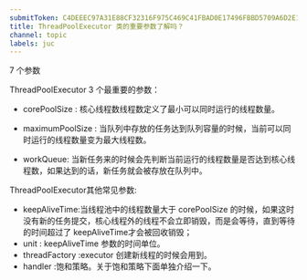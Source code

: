 ```yaml
---
submitToken: C4DEEEC97A31E88CF32316F975C469C41FBAD0E17496FBBD5709A6D2E1C84BF1
title: ThreadPoolExecutor 类的重要参数了解吗？
channel: topic
labels: juc
---
```


7 个参数
<!-- title -->

ThreadPoolExecutor 3 个最重要的参数：

- corePoolSize : 核心线程数线程数定义了最小可以同时运行的线程数量。

- maximumPoolSize : 当队列中存放的任务达到队列容量的时候，当前可以同时运行的线程数量变为最大线程数。

- workQueue: 当新任务来的时候会先判断当前运行的线程数量是否达到核心线程数，如果达到的话，新任务就会被存放在队列中。

ThreadPoolExecutor其他常见参数:

- keepAliveTime:当线程池中的线程数量大于 corePoolSize 的时候，如果这时没有新的任务提交，核心线程外的线程不会立即销毁，而是会等待，直到等待的时间超过了 keepAliveTime才会被回收销毁；
- unit : keepAliveTime 参数的时间单位。
- threadFactory :executor 创建新线程的时候会用到。
- handler :饱和策略。关于饱和策略下面单独介绍一下。

